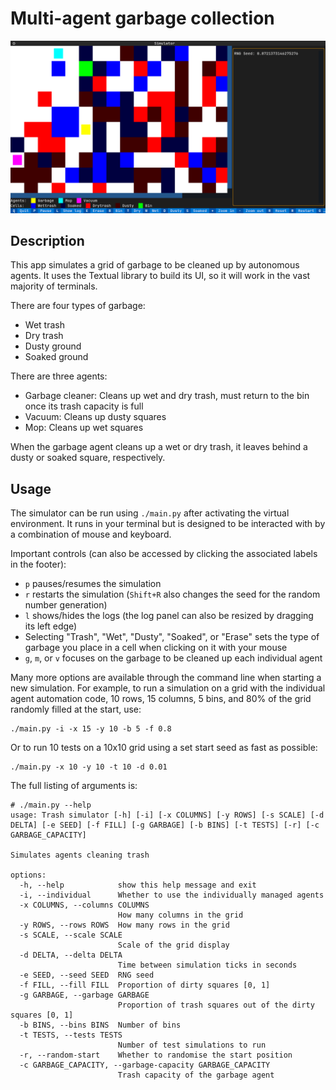 # Multi-agent garbage collection

![A screenshot of the simulator after being run for several time steps](docs/example.png)

## Description

This app simulates a grid of garbage to be cleaned up by autonomous agents.
It uses the Textual library to build its UI, so it will work in the vast majority of terminals.

There are four types of garbage:
* Wet trash
* Dry trash
* Dusty ground
* Soaked ground

There are three agents:
* Garbage cleaner: Cleans up wet and dry trash, must return to the bin once its trash capacity is full
* Vacuum: Cleans up dusty squares
* Mop: Cleans up wet squares

When the garbage agent cleans up a wet or dry trash, it leaves behind a dusty or soaked square, respectively.

## Usage

The simulator can be run using `./main.py` after activating the virtual environment.
It runs in your terminal but is designed to be interacted with by a combination of mouse and keyboard.

Important controls (can also be accessed by clicking the associated labels in the footer):
* `p` pauses/resumes the simulation
* `r` restarts the simulation (`Shift+R` also changes the seed for the random number generation)
* `l` shows/hides the logs (the log panel can also be resized by dragging its left edge)
* Selecting "Trash", "Wet", "Dusty", "Soaked", or "Erase" sets the type of garbage you place in a cell when clicking on it with your mouse
* `g`, `m`, or `v` focuses on the garbage to be cleaned up each individual agent

Many more options are available through the command line when starting a new simulation.
For example, to run a simulation on a grid with the individual agent automation code, 10 rows, 15 columns, 5 bins, and 80% of the grid randomly filled at the start, use:

```shell
./main.py -i -x 15 -y 10 -b 5 -f 0.8
```

Or to run 10 tests on a 10x10 grid using a set start seed as fast as possible:

```shell
./main.py -x 10 -y 10 -t 10 -d 0.01
```

The full listing of arguments is:

```
# ./main.py --help
usage: Trash simulator [-h] [-i] [-x COLUMNS] [-y ROWS] [-s SCALE] [-d DELTA] [-e SEED] [-f FILL] [-g GARBAGE] [-b BINS] [-t TESTS] [-r] [-c GARBAGE_CAPACITY]

Simulates agents cleaning trash

options:
  -h, --help            show this help message and exit
  -i, --individual      Whether to use the individually managed agents
  -x COLUMNS, --columns COLUMNS
                        How many columns in the grid
  -y ROWS, --rows ROWS  How many rows in the grid
  -s SCALE, --scale SCALE
                        Scale of the grid display
  -d DELTA, --delta DELTA
                        Time between simulation ticks in seconds
  -e SEED, --seed SEED  RNG seed
  -f FILL, --fill FILL  Proportion of dirty squares [0, 1]
  -g GARBAGE, --garbage GARBAGE
                        Proportion of trash squares out of the dirty squares [0, 1]
  -b BINS, --bins BINS  Number of bins
  -t TESTS, --tests TESTS
                        Number of test simulations to run
  -r, --random-start    Whether to randomise the start position
  -c GARBAGE_CAPACITY, --garbage-capacity GARBAGE_CAPACITY
                        Trash capacity of the garbage agent
```
